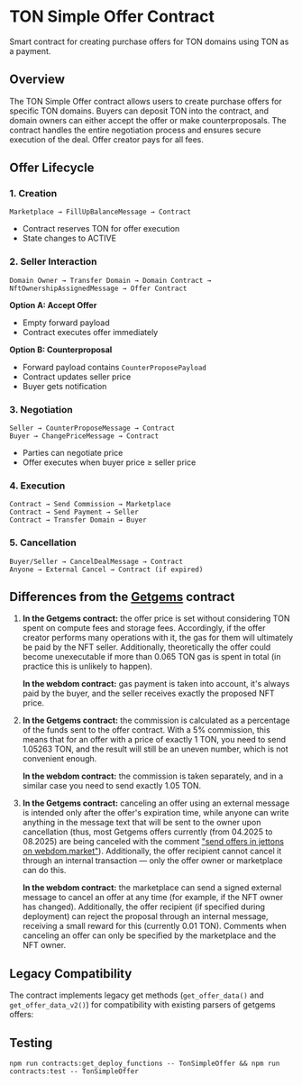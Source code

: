 # TON Simple Offer Contract

Smart contract for creating purchase offers for TON domains using TON as a payment.

## Overview

The TON Simple Offer contract allows users to create purchase offers for specific TON domains. Buyers can deposit TON into the contract, and domain owners can either accept the offer or make counterproposals. The contract handles the entire negotiation process and ensures secure execution of the deal. Offer creator pays for all fees.

## Offer Lifecycle

### 1. Creation
```
Marketplace → FillUpBalanceMessage → Contract
```
- Contract reserves TON for offer execution
- State changes to ACTIVE

### 2. Seller Interaction
```
Domain Owner → Transfer Domain → Domain Contract → NftOwnershipAssignedMessage → Offer Contract
```

**Option A: Accept Offer**
- Empty forward payload
- Contract executes offer immediately

**Option B: Counterproposal**
- Forward payload contains `CounterProposePayload`
- Contract updates seller price
- Buyer gets notification

### 3. Negotiation
```
Seller → CounterProposeMessage → Contract
Buyer → ChangePriceMessage → Contract
```
- Parties can negotiate price
- Offer executes when buyer price ≥ seller price

### 4. Execution
```
Contract → Send Commission → Marketplace
Contract → Send Payment → Seller
Contract → Transfer Domain → Buyer
```

### 5. Cancellation
```
Buyer/Seller → CancelDealMessage → Contract
Anyone → External Cancel → Contract (if expired)
```

## Differences from the [Getgems](https://github.com/getgems-io/nft-contracts/blob/main/packages/contracts/sources/nft-offer-v1r3.fc#L320) contract

1. **In the Getgems contract:** the offer price is set without considering TON spent on compute fees and storage fees. Accordingly, if the offer creator performs many operations with it, the gas for them will ultimately be paid by the NFT seller. Additionally, theoretically the offer could become unexecutable if more than 0.065 TON gas is spent in total (in practice this is unlikely to happen).<br> 

   **In the webdom contract:** gas payment is taken into account, it's always paid by the buyer, and the seller receives exactly the proposed NFT price.

2. **In the Getgems contract:** the commission is calculated as a percentage of the funds sent to the offer contract. With a 5% commission, this means that for an offer with a price of exactly 1 TON, you need to send 1.05263 TON, and the result will still be an uneven number, which is not convenient enough.<br>

   **In the webdom contract:** the commission is taken separately, and in a similar case you need to send exactly 1.05 TON.

3. **In the Getgems contract:** canceling an offer using an external message is intended only after the offer's expiration time, while anyone can write anything in the message text that will be sent to the owner upon cancellation (thus, most Getgems offers currently (from 04.2025 to 08.2025) are being canceled with the comment ["send offers in jettons on webdom.market"](https://tonviewer.com/transaction/6fe45c937b9cd5d21a1fc5bfd2e56dbbdf16a834a7a1f504bfb1ba478ad99323)). Additionally, the offer recipient cannot cancel it through an internal transaction — only the offer owner or marketplace can do this.<br>

   **In the webdom contract:** the marketplace can send a signed external message to cancel an offer at any time (for example, if the NFT owner has changed). Additionally, the offer recipient (if specified during deployment) can reject the proposal through an internal message, receiving a small reward for this (currently 0.01 TON). Comments when canceling an offer can only be specified by the marketplace and the NFT owner.


## Legacy Compatibility

The contract implements legacy get methods (`get_offer_data()` and `get_offer_data_v2()`) for compatibility with existing parsers of getgems offers:

## Testing

```shell
npm run contracts:get_deploy_functions -- TonSimpleOffer && npm run contracts:test -- TonSimpleOffer
```